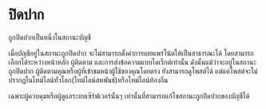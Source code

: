 # ปิดปาก

ถูกปิดปากเป็นหนึ่งในสถานะบัญชี

เมื่อบัญชีอยู่ในสถานะถูกปิดปาก จะไม่สามารถตั้งค่าการเผยแพร่โน้ตให้เป็นสาธารณะได้ โดยสามารถเลือกได้ระหว่างหน้าหลัก ผู้ติดตาม และการส่งข้อความแบบไดเร็กต์เท่านั้น ดังนั้นแม้ว่าจะอยู่ในสถานะถูกปิดปาก ผู้ติดตามคุณหรือผู้ที่เข้าชมหน้าผู้ใช้ของคุณโดยตรง ยังสามารถดูโพสต์ได้ แต่แค่โพสต์จะไม่ปรากฏในไทม์ไลน์ทั่วโลก(ไทม์ไลน์สหพันธ์)หรือไทม์ไลน์ท้องถิ่น

เฉพาะผู้ควบคุมหรือผู้ดูแลระบบเซิร์ฟเวอร์นั่นๆ เท่านั้นที่สามารถแก้ไขสถานะถูกปิดปากของบัญชีได้
